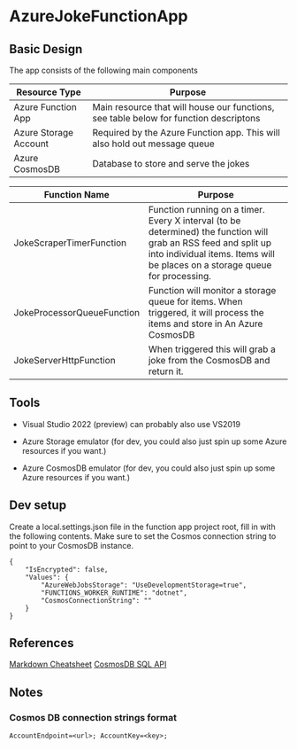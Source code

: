 # AzureJokeFunctionApp

## Basic Design

The app consists of the following main components

| Resource Type | Purpose |
| --- | --- |
| Azure Function App | Main resource that will house our functions, see table below for function descriptons |
| Azure Storage Account | Required by the Azure Function app.  This will also hold out message queue |
| Azure CosmosDB | Database to store and serve the jokes |


| Function Name | Purpose |
| --- | --- |
| JokeScraperTimerFunction | Function running on a timer. Every X interval (to be determined) the function will grab an RSS feed and split up into individual items.  Items will be places on a storage queue for processing. |
| JokeProcessorQueueFunction | Function will monitor a storage queue for items.  When triggered, it will process the items and store in An Azure CosmosDB |
| JokeServerHttpFunction | When triggered this will grab a joke from the CosmosDB and return it.


## Tools

- Visual Studio 2022 (preview) can probably also use VS2019

- Azure Storage emulator		(for dev, you could also just spin up some Azure resources if you want.)
- Azure CosmosDB emulator		(for dev, you could also just spin up some Azure resources if you want.)

## Dev setup

Create a local.settings.json file in the function app project root, fill in with the following contents.  Make sure to set the Cosmos connection string to point to your CosmosDB instance.
```
{
    "IsEncrypted": false,
    "Values": {
        "AzureWebJobsStorage": "UseDevelopmentStorage=true",
        "FUNCTIONS_WORKER_RUNTIME": "dotnet",
        "CosmosConnectionString": ""
    }
}
```

## References

[Markdown Cheatsheet](https://github.com/adam-p/markdown-here/wiki/Markdown-Cheatsheet)
[CosmosDB SQL API](https://docs.microsoft.com/en-us/azure/cosmos-db/sql/sql-api-sdk-dotnet-standard)


## Notes

### Cosmos DB connection strings format

```
AccountEndpoint=<url>; AccountKey=<key>;
```

